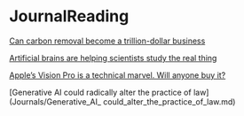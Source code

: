 # JournalReading

[Can carbon removal become a trillion-dollar business](Journals/can_carbon_removal_become_a_trillion-dollor_business.md)

[Artificial brains are helping scientists study the real thing](Journals/Artificial_brains_are_helping_scientists_study_the_real_thing.md)

[Apple’s Vision Pro is a technical marvel. Will anyone buy it?](Journals/Apples_Vision_Pro_is_a_technical_marvel.md)

[Generative AI could radically alter the practice of law](Journals/Generative_AI_ could_alter_the_practice_of_law.md)
